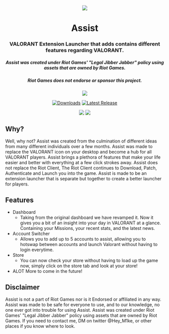 <h1 align="center">
  <img src="https://cdn.discordapp.com/attachments/939379020808720444/971892878206976020/LogoBanner.jpg">
  <br>
</h1>

<h1 align="center">Assist</h2>
<h3 align="center">VALORANT Extension Launcher that adds contains different features regarding VALORANT.</h3>
<h5 align="center">Assist was created under Riot Games' "Legal Jibber Jabber" policy using assets that are owned by Riot Games.</h5>
<h5 align="center">Riot Games does not endorse or sponsor this project.</h5>

<p align="center">
  </a>
  <a href="https://github.com/HeyM1ke/Assist/releases/download/V1.0.0/AssistSetup.exe"><img src="https://cdn.discordapp.com/attachments/939379020808720444/971898844432433182/Download.png" ></a>
  </p>

[<p align="center"><img src="https://img.shields.io/github/downloads/heym1ke/Assist/total.svg?style=for-the-badge&color=f71d51" alt="Downloads">](https://github.com/Heym1ke/Assist/releases) [<img src="https://img.shields.io/github/v/release/heym1ke/Assist?style=for-the-badge&color=f71d51" alt="Latest Release">](https://github.com/Heym1ke/Assist/releases)</p>

<p align="center">
  <a href="https://discord.gg/C3AbvyM3dj"><img src="https://discordapp.com/api/guilds/939378402283118643/widget.png"></a>
  <a href="https://twitter.com/AssistLauncher"><img src="https://img.shields.io/badge/Twitter-@AssistLauncher-1da1f2.svg?logo=twitter?style=for-the-badge&color=f71d51"></a> 
</p>


## Why?
Well, why not? Assist was created from the culmination of different ideas from many different individuals over a few months. Assist was made to replace the VALORANT icon on your desktop and become a hub for all VALORANT players. Assist brings a plethora of features that make your life easier and better with everything at a few click strokes away. Assist does not replace the Riot Client, The Riot Client continues to Download, Patch, Authenticate and Launch you into the game. Assist is made to be an extension launcher that is separate but together to create a better launcher for players.

## Features
  * Dashboard
    - Taking from the original dashboard we have revamped it. Now it gives you a bit of an insight into your day in VALORANT at a glance. Containing your Missions, your recent stats, and the latest news.
  * Account Switcher
    - Allows you to add up to 5 accounts to assist, allowing you to hotswap between accounts and launch Valorant without having to login everytime.
  * Store
    - You can now check your store without having to load up the game now, simply click on the store tab and look at your store!
  * ALOT More to come in the future!


## Disclaimer
Assist is not a part of Riot Games nor is it Endorsed or affiliated in any way. Assist was made to be safe for everyone to use, and to our knowledge, no one ever got into trouble for using Assist. Assist was created under Riot Games' "Legal Jibber Jabber" policy using assets that are owned by Riot Games. If you need to contact me, DM on twitter @Hey_M1ke, or other places if you know where to look.
